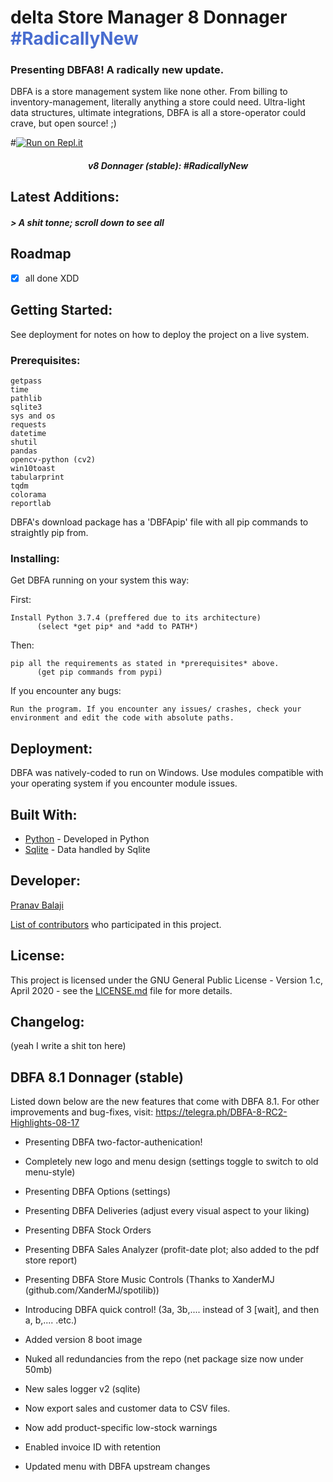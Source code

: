 # delta Store Manager 8 Donnager <span style="color: #496dd0">#RadicallyNew</span>

### Presenting DBFA8! A radically new update.
  
   
DBFA is a store management system like none other. From billing to inventory-management, literally anything a store could need. Ultra-light data structures, ultimate integrations, DBFA is all a store-operator could crave, but open source! ;)

#[![Run on Repl.it](https://repl.it/badge/github/deltaonealpha/DBFA)](https://repl.it/github/deltaonealpha/DBFA)

<h5 align="center">v8 Donnager (stable): #RadicallyNew </h5>

## Latest Additions:
<h5>> A shit tonne; scroll down to see all


## Roadmap
- [X] all done XDD

## Getting Started:

See deployment for notes on how to deploy the project on a live system.

### Prerequisites:

```
getpass
time
pathlib
sqlite3
sys and os
requests
datetime
shutil
pandas
opencv-python (cv2)
win10toast
tabularprint
tqdm
colorama
reportlab
```
DBFA's download package has a 'DBFApip' file with all pip commands to straightly pip from.

### Installing:

Get DBFA running on your system this way:

First:
```
Install Python 3.7.4 (preffered due to its architecture)
      (select *get pip* and *add to PATH*)
```

Then:
```
pip all the requirements as stated in *prerequisites* above.
      (get pip commands from pypi)
```

If you encounter any bugs:
```
Run the program. If you encounter any issues/ crashes, check your environment and edit the code with absolute paths.
```

## Deployment:

DBFA was natively-coded to run on Windows. Use modules compatible with your operating system if you encounter module issues.


## Built With:

* [Python](https://www.python.org/) - Developed in Python
* [Sqlite](https://www.sqlite.org/index.html) - Data handled by Sqlite


## Developer:

<p><a href="https://t.me/DeltaOneAlpha">Pranav Balaji</p>

List of [contributors](https://github.com/deltaonealpha/DBFA/contributors) who participated in this project.

## License:

This project is licensed under the GNU General Public License - Version 1.c, April 2020 - see the [LICENSE.md](LICENSE.md) file for more details.

## Changelog:
(yeah I write a shit ton here)


<h2>DBFA 8.1 Donnager (stable)</h2>

Listed down below are the new features that come with DBFA 8.1. For other improvements and bug-fixes, visit: https://telegra.ph/DBFA-8-RC2-Highlights-08-17

-    Presenting DBFA two-factor-authenication!

-    Completely new logo and menu design (settings toggle to switch to old menu-style)



-    Presenting DBFA Options (settings)

-    Presenting DBFA Deliveries (adjust every visual aspect to your liking)

-    Presenting DBFA Stock Orders

-    Presenting DBFA Sales Analyzer (profit-date plot; also added to the pdf store report)

-    Presenting DBFA Store Music Controls (Thanks to XanderMJ (github.com/XanderMJ/spotilib))

-    Introducing DBFA quick control! (3a, 3b,.... instead of 3 [wait], and then a, b,.... .etc.)



-    Added version 8 boot image

-    Nuked all redundancies from the repo (net package size now under 50mb)

-    New sales logger v2 (sqlite)

-    Now export sales and customer data to CSV files.

-    Now add product-specific low-stock warnings     

-    Enabled invoice ID with retention

-    Updated menu with DBFA upstream changes



